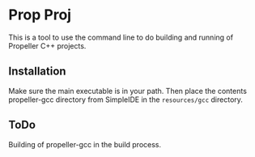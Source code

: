 # Prop Proj

This is a tool to use the command line to do building and running of Propeller C++ projects.

## Installation

Make sure the main executable is in your path. Then place the contents propeller-gcc directory from SimpleIDE in the `resources/gcc` directory.

## ToDo

Building of propeller-gcc in the build process.
